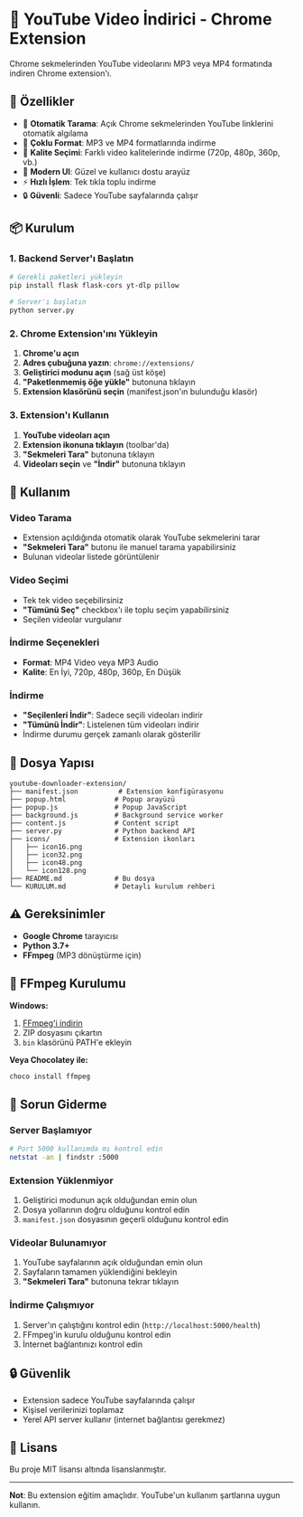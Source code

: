 # 🎥 YouTube Video İndirici - Chrome Extension

Chrome sekmelerinden YouTube videolarını MP3 veya MP4 formatında indiren Chrome extension'ı.

## 🚀 Özellikler

- 🎯 **Otomatik Tarama**: Açık Chrome sekmelerinden YouTube linklerini otomatik algılama
- 🎵 **Çoklu Format**: MP3 ve MP4 formatlarında indirme
- 🎨 **Kalite Seçimi**: Farklı video kalitelerinde indirme (720p, 480p, 360p, vb.)
- 📱 **Modern UI**: Güzel ve kullanıcı dostu arayüz
- ⚡ **Hızlı İşlem**: Tek tıkla toplu indirme
- 🔒 **Güvenli**: Sadece YouTube sayfalarında çalışır

## 📦 Kurulum

### 1. Backend Server'ı Başlatın

```bash
# Gerekli paketleri yükleyin
pip install flask flask-cors yt-dlp pillow

# Server'ı başlatın
python server.py
```

### 2. Chrome Extension'ını Yükleyin

1. **Chrome'u açın**
2. **Adres çubuğuna yazın**: `chrome://extensions/`
3. **Geliştirici modunu açın** (sağ üst köşe)
4. **"Paketlenmemiş öğe yükle"** butonuna tıklayın
5. **Extension klasörünü seçin** (manifest.json'ın bulunduğu klasör)

### 3. Extension'ı Kullanın

1. **YouTube videoları açın**
2. **Extension ikonuna tıklayın** (toolbar'da)
3. **"Sekmeleri Tara"** butonuna tıklayın
4. **Videoları seçin** ve **"İndir"** butonuna tıklayın

## 🎯 Kullanım

### Video Tarama
- Extension açıldığında otomatik olarak YouTube sekmelerini tarar
- **"Sekmeleri Tara"** butonu ile manuel tarama yapabilirsiniz
- Bulunan videolar listede görüntülenir

### Video Seçimi
- Tek tek video seçebilirsiniz
- **"Tümünü Seç"** checkbox'ı ile toplu seçim yapabilirsiniz
- Seçilen videolar vurgulanır

### İndirme Seçenekleri
- **Format**: MP4 Video veya MP3 Audio
- **Kalite**: En İyi, 720p, 480p, 360p, En Düşük

### İndirme
- **"Seçilenleri İndir"**: Sadece seçili videoları indirir
- **"Tümünü İndir"**: Listelenen tüm videoları indirir
- İndirme durumu gerçek zamanlı olarak gösterilir

## 📁 Dosya Yapısı

```
youtube-downloader-extension/
├── manifest.json          # Extension konfigürasyonu
├── popup.html            # Popup arayüzü
├── popup.js              # Popup JavaScript
├── background.js         # Background service worker
├── content.js            # Content script
├── server.py             # Python backend API
├── icons/                # Extension ikonları
│   ├── icon16.png
│   ├── icon32.png
│   ├── icon48.png
│   └── icon128.png
├── README.md             # Bu dosya
└── KURULUM.md            # Detaylı kurulum rehberi
```

## ⚠️ Gereksinimler

- **Google Chrome** tarayıcısı
- **Python 3.7+** 
- **FFmpeg** (MP3 dönüştürme için)

## 🔧 FFmpeg Kurulumu

**Windows:**
1. [FFmpeg'i indirin](https://ffmpeg.org/download.html)
2. ZIP dosyasını çıkartın
3. `bin` klasörünü PATH'e ekleyin

**Veya Chocolatey ile:**
```bash
choco install ffmpeg
```

## 🐛 Sorun Giderme

### Server Başlamıyor
```bash
# Port 5000 kullanımda mı kontrol edin
netstat -an | findstr :5000
```

### Extension Yüklenmiyor
1. Geliştirici modunun açık olduğundan emin olun
2. Dosya yollarının doğru olduğunu kontrol edin
3. `manifest.json` dosyasının geçerli olduğunu kontrol edin

### Videolar Bulunamıyor
1. YouTube sayfalarının açık olduğundan emin olun
2. Sayfaların tamamen yüklendiğini bekleyin
3. **"Sekmeleri Tara"** butonuna tekrar tıklayın

### İndirme Çalışmıyor
1. Server'ın çalıştığını kontrol edin (`http://localhost:5000/health`)
2. FFmpeg'in kurulu olduğunu kontrol edin
3. İnternet bağlantınızı kontrol edin

## 🔒 Güvenlik

- Extension sadece YouTube sayfalarında çalışır
- Kişisel verilerinizi toplamaz
- Yerel API server kullanır (internet bağlantısı gerekmez)
## 📝 Lisans

Bu proje MIT lisansı altında lisanslanmıştır.

---

**Not**: Bu extension eğitim amaçlıdır. YouTube'un kullanım şartlarına uygun kullanın.


